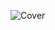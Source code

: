 ![Cover](https://github.com/Leohgb/Rocketseat-devlink/assets/91156801/56837031-d375-4a9d-b614-f0bd05dd2e6a)
